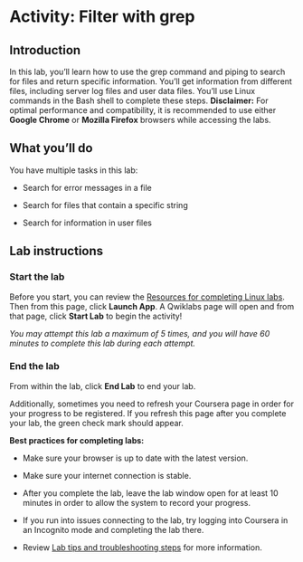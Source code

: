 # Activity: Filter with grep

## Introduction

In this lab, you’ll learn how to use the grep command and piping to search for files and return specific information. You’ll get information from different files, including server log files and user data files. You’ll use Linux commands in the Bash shell to complete these steps. **Disclaimer:** For optimal performance and compatibility, it is recommended to use either **Google Chrome** or **Mozilla Firefox** browsers while accessing the labs.

## What you’ll do

You have multiple tasks in this lab:

- Search for error messages in a file
    
- Search for files that contain a specific string
    
- Search for information in user files
    

## Lab instructions

### **Start the lab**

Before you start, you can [](https://www.coursera.org/learn/linux-and-sql/supplement/uLa2R/resources-for-completing-linux-labs)review the [Resources for completing Linux labs](https://www.coursera.org/learn/linux-and-sql/supplement/uLa2R/resources-for-completing-linux-labs). Then from this page, click **Launch App**. A Qwiklabs page will open and from that page, click **Start Lab** to begin the activity!

_You may attempt this lab a maximum of 5 times, and you will have 60 minutes to complete this lab during each attempt._

### **End the lab**

From within the lab, click **End Lab** to end your lab.

Additionally, sometimes you need to refresh your Coursera page in order for your progress to be registered. If you refresh this page after you complete your lab, the green check mark should appear.

**Best practices for completing labs:**

- Make sure your browser is up to date with the latest version.
    
- Make sure your internet connection is stable.
    
- After you complete the lab, leave the lab window open for at least 10 minutes in order to allow the system to record your progress.
    
- If you run into issues connecting to the lab, try logging into Coursera in an Incognito mode and completing the lab there.
    
- Review [Lab tips and troubleshooting steps](https://www.coursera.org/learn/linux-and-sql/supplement/fRHpj/lab-tips-and-troubleshooting-steps "reading on lab tips and troubleshooting steps") for more information.
